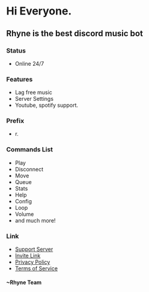 # Hi Everyone.
## Rhyne is the best discord music bot

### Status
- Online 24/7

### Features
- Lag free music
- Server Settings
- Youtube, spotify support.

### Prefix
- r.

### Commands List
- Play
- Disconnect
- Move
- Queue
- Stats
- Help
- Config
- Loop
- Volume
- and much more!

### Link
- [Support Server](https://dsc.gg/rhyne.support/)
- [Invite Link](https://dsc.gg/rhyne/)
- [Privacy Policy](https://rhivyofficial.gitbook.io/rhyne_discord_bot/privacy-policy/)
- [Terms of Service](https://rhivyofficial.gitbook.io/rhyne_discord_bot/)

#### ~Rhyne Team
